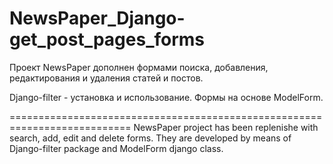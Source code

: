   # NewsPaper_Django-get_post_pages_forms  



 Проект NewsPaper дополнен формами поиска, добавления, редактирования и удаления статей и постов.
 
 Django-filter - установка и использование. Формы на основе ModelForm.
 
===========================================================================
  NewsPaper project has been replenishe with search, add, edit and delete forms. They are developed 
  by means of Django-filter package and ModelForm django class.
